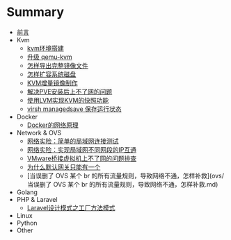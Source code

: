 # Summary

* [前言](README.md)
* Kvm
    * [kvm环境搭建](kvm/kvm环境搭建.md)
    * [升级 qemu-kvm](kvm/升级qemu-kvm.md)
    * [怎样导出完整镜像文件](kvm/怎样导出完整镜像文件.md)
    * [怎样扩容系统磁盘](kvm/怎样扩容系统磁盘.md)
    * [KVM增量镜像制作](kvm/KVM增量镜像制作.md)
    * [解决PVE安装后上不了网的问题](kvm/解决PVE安装后上不了网的问题.md)
    * [使用LVM实现KVM的快照功能](kvm/使用LVM实现KVM的快照功能.md)
    * [virsh managedsave 保存运行状态](kvm/virsh_managedsave保存运行状态.md)
* Docker
    * [Docker的网络原理](docker/Docker的网络原理.md)
* Network & OVS
    * [网络实险：简单的局域网连接测试](network/网络实险：简单的局域网连接测试.md)
    * [网络实险：实现局域网不同网段的IP互通](network/网络实险：实现局域网不同网段的IP互通.md)
    * [VMware桥接虚拟机上不了网的问题排查](network/VMware桥接虚拟机上不了网的问题排查.md)
    * [为什么默认网关只能有一个](network/为什么默认网关只能有一个.md)
    * [当误删了 OVS 某个 br 的所有流量规则，导致网络不通，怎样补救](ovs/当误删了 OVS 某个 br 的所有流量规则，导致网络不通，怎样补救.md)
* Golang
* PHP & Laravel
    * [Laravel设计模式之工厂方法模式](laravel/Laravel设计模式之工厂方法模式.md)
* Linux
* Python
* Other

